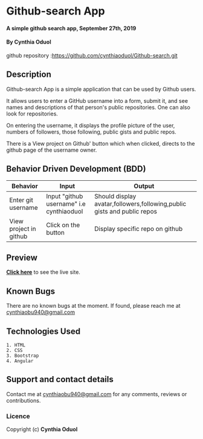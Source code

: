 # Github-search App
#### A simple github search app, September 27th, 2019
####  By **Cynthia Oduol**

github repository :https://github.com/cynthiaoduol/Github-search.git

## Description

Github-search App is a simple application that can be used by Github users.

It allows users to enter a GitHub username into a form, submit it, and see names and descriptions of that person's public repositories. One can also look for repositories.

On entering the username, it displays the profile picture of the user, numbers of followers, those following, public gists and public repos.

There is a View project on Github' button which when clicked, directs to the github page of the username owner.


## Behavior Driven Development (BDD)
|Behavior | Input | Output|
|---------| ------|-------|
|Enter git username| Input "github username" i.e cynthiaoduol | Should display avatar,followers,following,public gists and public repos |
| View project in github | Click on the button | Display specific repo on github |


## Preview
**[Click here](https://cynthiaoduol.github.io/Github-search)** to see the live site.

## Known Bugs
There are no known bugs at the moment. If found, please reach me at cynthiaobu940@gmail.com

## Technologies Used
    1. HTML
    2. CSS
    3. Bootstrap
    4. Angular

## Support and contact details
Contact me at cynthiaobu940@gmail.com for any comments, reviews or contributions.

### Licence
Copyright (c) **Cynthia Oduol**
